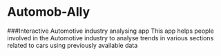 # Automob-Ally
###Interactive Automotive industry analysing app
This app helps people involved in the Automotive industry to analyse trends in various sections related to cars using previously available data
